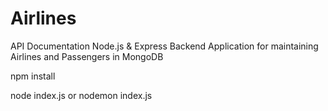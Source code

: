 # Airlines
API Documentation
Node.js & Express Backend Application for maintaining Airlines and Passengers in MongoDB

npm install

node index.js 
or
nodemon index.js

